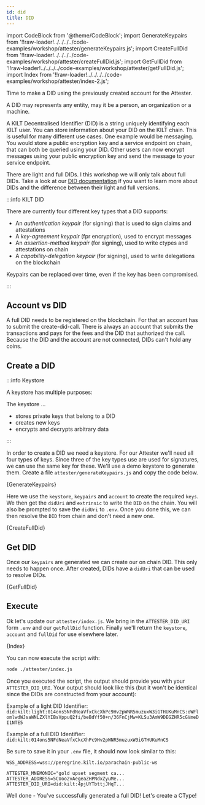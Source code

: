 ```yaml
---
id: did
title: DID
---
```


import CodeBlock from '@theme/CodeBlock';
import GenerateKeypairs from '!!raw-loader!../../../../code-examples/workshop/attester/generateKeypairs.js';
import CreateFullDid from '!!raw-loader!../../../../code-examples/workshop/attester/createFullDid.js';
import GetFullDid from '!!raw-loader!../../../../code-examples/workshop/attester/getFullDid.js';
import Index from '!!raw-loader!../../../../code-examples/workshop/attester/index-2.js';

Time to make a DID using the previously created account for the <span class="label-role attester">Attester</span>.

A DID may represents any entity, may it be a person, an organization or a machine.

A KILT Decentralised Identifier (DID) is a string uniquely identifying each KILT user.
You can store information about your DID on the KILT chain.
This is useful for many different use cases.
One example would be messaging.
You would store a public encryption key and a service endpoint on chain, that can both be queried using your DID.
Other users can now encrypt messages using your public encryption key and send the message to your service endpoint.

There are light and full DIDs.
I this workshop we will only talk about full DIDs.
Take a look at our [DID documentation](/docs/sdk/core-feature/did) if you want to learn more about DIDs and the difference between their light and full versions.

:::info KILT DID

There are currently four different key types that a DID supports:

- An _authentication keypair_ (for signing) that is used to sign claims and attestations
- A _key-agreement keypair_ (fpr encryption), used to encrypt messages
- An _assertion-method keypair_ (for signing), used to write ctypes and attestations on chain
- A _capability-delegation keypair_ (for signing), used to write delegations on the blockchain

Keypairs can be replaced over time, even if the key has been compromised.

:::

## Account vs DID

A full DID needs to be registered on the blockchain.
For that an account has to submit the create-did-call.
There is always an account that submits the transactions and pays for the fees and the DID that authorized the call.
Because the DID and the account are not connected, DIDs can't hold any coins.

## Create a DID

:::info Keystore

A keystore has multiple purposes:

The keystore ...
- stores private keys that belong to a DID
- creates new keys
- encrypts and decrypts arbitrary data

:::

In order to create a DID we need a keystore.
For our <span class="label-role attester">Attester</span> we'll need all four types of keys.
Since three of the key types use are used for signatures, we can use the same key for these.
We'll use a demo keystore to generate them.
Create a file `attester/generateKeypairs.js` and copy the code below.

<CodeBlock className="language-js" title="attester/generateKeypairs.js">
  {GenerateKeypairs}
</CodeBlock>

Here we use the `keystore`, `keypairs` and `account` to create the required `keys`.
We then get the `didUri` and `extrinsic` to write the `DID` on the chain.
You will also be prompted to save the `didUri` to `.env`.
Once you done this, we can then resolve the `DID` from chain and don't need a new one.

<CodeBlock className="language-js">
  {CreateFullDid}
</CodeBlock>

## Get DID

Once our `keypairs` are generated we can create our on chain DID.
This only needs to happen once.
After created, DIDs have a `didUri` that can be used to resolve DIDs.

<CodeBlock className="language-js" title="attester/getFullDid.js">
  {GetFullDid}
</CodeBlock>


## Execute

Ok let's update our `attester/index.js`.
We bring in the `ATTESTER_DID_URI` form `.env` and our `getFullDid` function.
Finally we'll return the `keystore`, `account` and `fullDid` for use elsewhere later.

<CodeBlock className="language-js">
  {Index}
</CodeBlock>

You can now execute the script with:

```bash
node ./attester/index.js
```

Once you executed the script, the output should provide you with your `ATTESTER_DID_URI`.
Your output should look like this (but it won't be identical since the DIDs are constructed from your account):

<!-- TODO: Add example output -->

Example of a light DID Identifier:
`did:kilt:light:014ons5NFdNeaVfxCkcXhPc9Hv2pWNR5muzuxW3iGTHUKuMnCS:oWFlomlwdWJsaWNLZXlYIBsVppuQ2fi/beBdYf50+n/36FnCjMw+KLSu3AmW9DEGZHR5cGVmeDI1NTE5`

Example of a full DID Identifier:
`did:kilt:014ons5NFdNeaVfxCkcXhPc9Hv2pWNR5muzuxW3iGTHUKuMnCS`

Be sure to save it in your `.env` file, it should now look similar to this:

```env title=".env"
WSS_ADDRESS=wss://peregrine.kilt.io/parachain-public-ws

ATTESTER_MNEMONIC="gold upset segment ca...
ATTESTER_ADDRESS=5CUoo2vAegeaZHPNdxZyuMe...
ATTESTER_DID_URI=did:kilt:4pjUYTbttjJHqT...
```

Well done - You've successfully generated a full DID! Let's create a CType!
